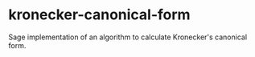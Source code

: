 # kronecker-canonical-form
Sage implementation of an algorithm to calculate Kronecker's canonical form.
